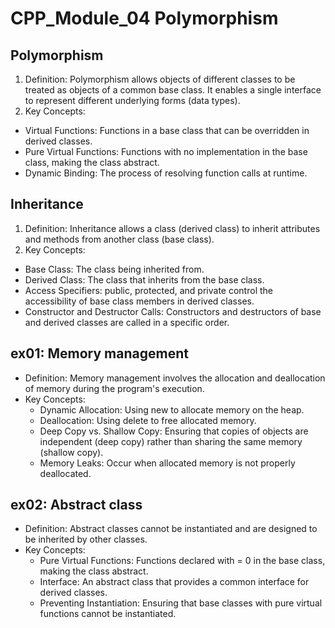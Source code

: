 # CPP_Module_04 Polymorphism

## Polymorphism
1. Definition: Polymorphism allows objects of different classes to be treated as objects of a common base class. It enables a single interface to represent different underlying forms (data types).
2. Key Concepts:
- Virtual Functions: Functions in a base class that can be overridden in derived classes.
- Pure Virtual Functions: Functions with no implementation in the base class, making the class abstract.
- Dynamic Binding: The process of resolving function calls at runtime.

## Inheritance
1. Definition: Inheritance allows a class (derived class) to inherit attributes and methods from another class (base class).
2. Key Concepts:
- Base Class: The class being inherited from.
- Derived Class: The class that inherits from the base class.
- Access Specifiers: public, protected, and private control the accessibility of base class members in derived classes.
- Constructor and Destructor Calls: Constructors and destructors of base and derived classes are called in a specific order.

## ex01: Memory management

- Definition: Memory management involves the allocation and deallocation of memory during the program's execution.
- Key Concepts:
    - Dynamic Allocation: Using new to allocate memory on the heap.
    - Deallocation: Using delete to free allocated memory.
    - Deep Copy vs. Shallow Copy: Ensuring that copies of objects are independent (deep copy) rather than sharing the same memory (shallow copy).
    - Memory Leaks: Occur when allocated memory is not properly deallocated.

## ex02: Abstract class

- Definition: Abstract classes cannot be instantiated and are designed to be inherited by other classes.
- Key Concepts:
    - Pure Virtual Functions: Functions declared with = 0 in the base class, making the class abstract.
    - Interface: An abstract class that provides a common interface for derived classes.
    - Preventing Instantiation: Ensuring that base classes with pure virtual functions cannot be instantiated.
